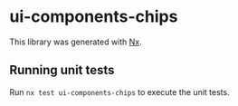 # ui-components-chips

This library was generated with [Nx](https://nx.dev).

## Running unit tests

Run `nx test ui-components-chips` to execute the unit tests.
